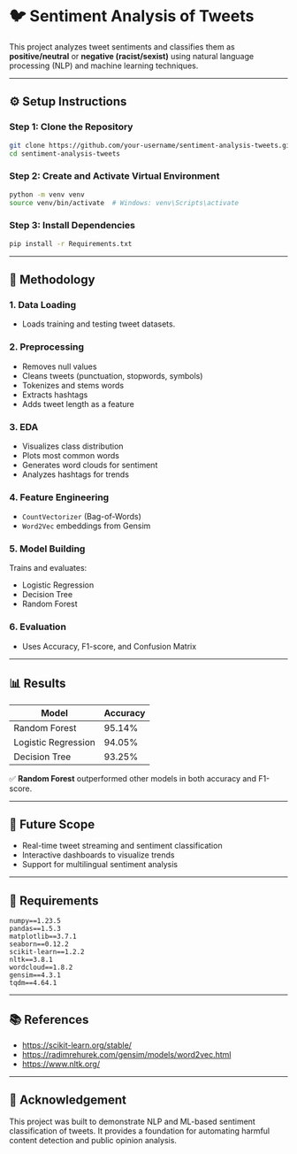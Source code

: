 # 🐦 Sentiment Analysis of Tweets

This project analyzes tweet sentiments and classifies them as **positive/neutral** or **negative (racist/sexist)** using natural language processing (NLP) and machine learning techniques.

---

## ⚙️ Setup Instructions

### Step 1: Clone the Repository

```bash
git clone https://github.com/your-username/sentiment-analysis-tweets.git
cd sentiment-analysis-tweets
```

### Step 2: Create and Activate Virtual Environment

```bash
python -m venv venv
source venv/bin/activate  # Windows: venv\Scripts\activate
```

### Step 3: Install Dependencies

```bash
pip install -r Requirements.txt
```

---

## 🧪 Methodology

### 1. Data Loading

- Loads training and testing tweet datasets.

### 2. Preprocessing

- Removes null values  
- Cleans tweets (punctuation, stopwords, symbols)  
- Tokenizes and stems words  
- Extracts hashtags  
- Adds tweet length as a feature  

### 3. EDA

- Visualizes class distribution  
- Plots most common words  
- Generates word clouds for sentiment  
- Analyzes hashtags for trends  

### 4. Feature Engineering

- `CountVectorizer` (Bag-of-Words)  
- `Word2Vec` embeddings from Gensim  

### 5. Model Building

Trains and evaluates:
- Logistic Regression  
- Decision Tree  
- Random Forest  

### 6. Evaluation

- Uses Accuracy, F1-score, and Confusion Matrix

---

## 📊 Results

| Model               | Accuracy  |
|--------------------|-----------|
| Random Forest       | 95.14%    |
| Logistic Regression | 94.05%    |
| Decision Tree       | 93.25%    |

✅ **Random Forest** outperformed other models in both accuracy and F1-score.

---

## 🔮 Future Scope

- Real-time tweet streaming and sentiment classification  
- Interactive dashboards to visualize trends  
- Support for multilingual sentiment analysis

---

## 💾 Requirements

```text
numpy==1.23.5  
pandas==1.5.3  
matplotlib==3.7.1  
seaborn==0.12.2  
scikit-learn==1.2.2  
nltk==3.8.1  
wordcloud==1.8.2  
gensim==4.3.1  
tqdm==4.64.1
```

---

## 📚 References

- https://scikit-learn.org/stable/  
- https://radimrehurek.com/gensim/models/word2vec.html  
- https://www.nltk.org/

---

## 🙌 Acknowledgement

This project was built to demonstrate NLP and ML-based sentiment classification of tweets. It provides a foundation for automating harmful content detection and public opinion analysis.
